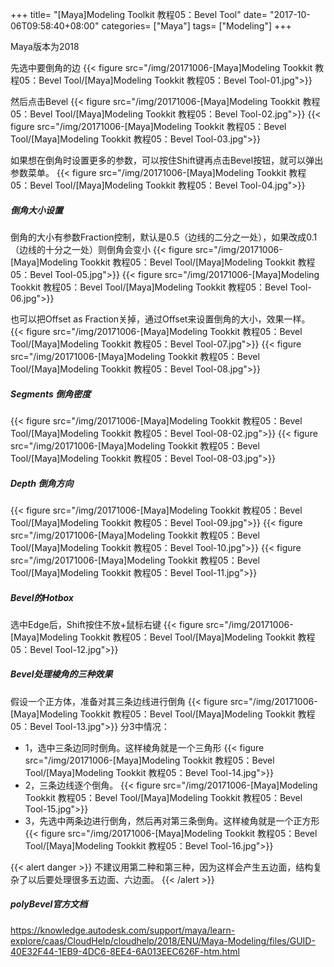 +++
title= "[Maya]Modeling Toolkit 教程05：Bevel Tool"
date= "2017-10-06T09:58:40+08:00"
categories= ["Maya"]
tags= ["Modeling"]
+++

Maya版本为2018

先选中要倒角的边
{{< figure src="/img/20171006-[Maya]Modeling Tookkit 教程05：Bevel Tool/[Maya]Modeling Tookkit 教程05：Bevel Tool-01.jpg">}}


然后点击Bevel
{{< figure src="/img/20171006-[Maya]Modeling Tookkit 教程05：Bevel Tool/[Maya]Modeling Tookkit 教程05：Bevel Tool-02.jpg">}}
{{< figure src="/img/20171006-[Maya]Modeling Tookkit 教程05：Bevel Tool/[Maya]Modeling Tookkit 教程05：Bevel Tool-03.jpg">}}

如果想在倒角时设置更多的参数，可以按住Shift键再点击Bevel按钮，就可以弹出参数菜单。
{{< figure src="/img/20171006-[Maya]Modeling Tookkit 教程05：Bevel Tool/[Maya]Modeling Tookkit 教程05：Bevel Tool-04.jpg">}}

##### 倒角大小设置
倒角的大小有参数Fraction控制，默认是0.5（边线的二分之一处），如果改成0.1（边线的十分之一处）则倒角会变小
{{< figure src="/img/20171006-[Maya]Modeling Tookkit 教程05：Bevel Tool/[Maya]Modeling Tookkit 教程05：Bevel Tool-05.jpg">}}
{{< figure src="/img/20171006-[Maya]Modeling Tookkit 教程05：Bevel Tool/[Maya]Modeling Tookkit 教程05：Bevel Tool-06.jpg">}}

也可以把Offset as Fraction关掉，通过Offset来设置倒角的大小，效果一样。
{{< figure src="/img/20171006-[Maya]Modeling Tookkit 教程05：Bevel Tool/[Maya]Modeling Tookkit 教程05：Bevel Tool-07.jpg">}}
{{< figure src="/img/20171006-[Maya]Modeling Tookkit 教程05：Bevel Tool/[Maya]Modeling Tookkit 教程05：Bevel Tool-08.jpg">}}

##### Segments 倒角密度
{{< figure src="/img/20171006-[Maya]Modeling Tookkit 教程05：Bevel Tool/[Maya]Modeling Tookkit 教程05：Bevel Tool-08-02.jpg">}}
{{< figure src="/img/20171006-[Maya]Modeling Tookkit 教程05：Bevel Tool/[Maya]Modeling Tookkit 教程05：Bevel Tool-08-03.jpg">}}

##### Depth 倒角方向
{{< figure src="/img/20171006-[Maya]Modeling Tookkit 教程05：Bevel Tool/[Maya]Modeling Tookkit 教程05：Bevel Tool-09.jpg">}}
{{< figure src="/img/20171006-[Maya]Modeling Tookkit 教程05：Bevel Tool/[Maya]Modeling Tookkit 教程05：Bevel Tool-10.jpg">}}
{{< figure src="/img/20171006-[Maya]Modeling Tookkit 教程05：Bevel Tool/[Maya]Modeling Tookkit 教程05：Bevel Tool-11.jpg">}}


##### Bevel的Hotbox
选中Edge后，Shift按住不放+鼠标右键
{{< figure src="/img/20171006-[Maya]Modeling Tookkit 教程05：Bevel Tool/[Maya]Modeling Tookkit 教程05：Bevel Tool-12.jpg">}}

##### Bevel处理棱角的三种效果
假设一个正方体，准备对其三条边线进行倒角
{{< figure src="/img/20171006-[Maya]Modeling Tookkit 教程05：Bevel Tool/[Maya]Modeling Tookkit 教程05：Bevel Tool-13.jpg">}}
分3中情况：

+ 1，选中三条边同时倒角。这样棱角就是一个三角形
{{< figure src="/img/20171006-[Maya]Modeling Tookkit 教程05：Bevel Tool/[Maya]Modeling Tookkit 教程05：Bevel Tool-14.jpg">}}
+ 2，三条边线逐个倒角。
{{< figure src="/img/20171006-[Maya]Modeling Tookkit 教程05：Bevel Tool/[Maya]Modeling Tookkit 教程05：Bevel Tool-15.jpg">}}
+ 3，先选中两条边进行倒角，然后再对第三条倒角。这样棱角就是一个正方形
{{< figure src="/img/20171006-[Maya]Modeling Tookkit 教程05：Bevel Tool/[Maya]Modeling Tookkit 教程05：Bevel Tool-16.jpg">}}

{{< alert danger >}} 不建议用第二种和第三种，因为这样会产生五边面，结构复杂了以后要处理很多五边面、六边面。 {{< /alert >}}

##### polyBevel官方文档  
https://knowledge.autodesk.com/support/maya/learn-explore/caas/CloudHelp/cloudhelp/2018/ENU/Maya-Modeling/files/GUID-40E32F44-1EB9-4DC6-8EE4-6A013EEC626F-htm.html
